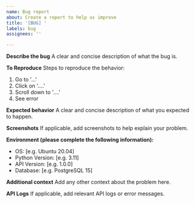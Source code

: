 ```yaml
---
name: Bug report
about: Create a report to help us improve
title: '[BUG] '
labels: bug
assignees: ''

---
```


**Describe the bug**
A clear and concise description of what the bug is.

**To Reproduce**
Steps to reproduce the behavior:
1. Go to '...'
2. Click on '....'
3. Scroll down to '....'
4. See error

**Expected behavior**
A clear and concise description of what you expected to happen.

**Screenshots**
If applicable, add screenshots to help explain your problem.

**Environment (please complete the following information):**
 - OS: [e.g. Ubuntu 20.04]
 - Python Version: [e.g. 3.11]
 - API Version: [e.g. 1.0.0]
 - Database: [e.g. PostgreSQL 15]

**Additional context**
Add any other context about the problem here.

**API Logs**
If applicable, add relevant API logs or error messages.
